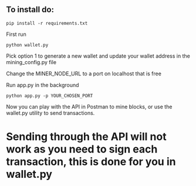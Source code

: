 ## To install do:

```
pip install -r requirements.txt
```

First run 

```
python wallet.py
```

Pick option 1 to generate a new wallet and update your wallet address in the mining_config.py file

Change the MINER_NODE_URL to a port on localhost that is free

Run app.py in the background

```
python app.py -p YOUR_CHOSEN_PORT
```

Now you can play with the API in Postman to mine blocks, or use the wallet.py utility to send transactions.

# Sending through the API will not work as you need to sign each transaction, this is done for you in wallet.py
